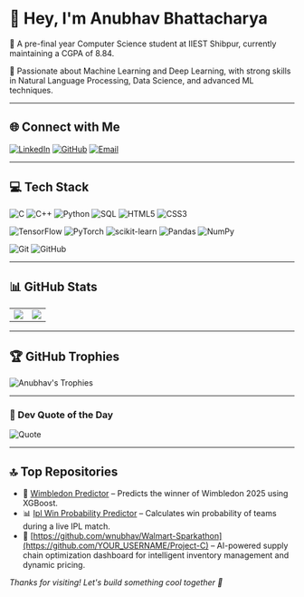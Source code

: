 # 👋 Hey, I'm Anubhav Bhattacharya

🔭 A pre-final year Computer Science student at IIEST Shibpur, currently maintaining a CGPA of 8.84.

👯 Passionate about Machine Learning and Deep Learning, with strong skills in Natural Language Processing, Data Science, and advanced ML techniques. 
  


---

## 🌐 Connect with Me

[![LinkedIn](https://img.shields.io/badge/LinkedIn-blue?logo=linkedin&style=for-the-badge)](https://www.linkedin.com/in/anubhav-bhattacharya-a08a39340/)
[![GitHub](https://img.shields.io/badge/GitHub-grey?logo=github&style=for-the-badge)](https://github.com/wnubhav/wnubhav)
[![Email](https://img.shields.io/badge/Email-red?logo=gmail&style=for-the-badge)](mailto:anubhav10b@gmail.com)

---

## 💻 Tech Stack  

![C](https://img.shields.io/badge/C-00599C?style=for-the-badge&logo=c&logoColor=white) 
![C++](https://img.shields.io/badge/C++-00599C?style=for-the-badge&logo=c%2B%2B&logoColor=white) 
![Python](https://img.shields.io/badge/Python-3776AB?style=for-the-badge&logo=python&logoColor=white) 
![SQL](https://img.shields.io/badge/SQL-4479A1?style=for-the-badge&logo=postgresql&logoColor=white) 
![HTML5](https://img.shields.io/badge/HTML5-E34F26?style=for-the-badge&logo=html5&logoColor=white) 
![CSS3](https://img.shields.io/badge/CSS3-1572B6?style=for-the-badge&logo=css3&logoColor=white) 

![TensorFlow](https://img.shields.io/badge/TensorFlow-FF6F00?style=for-the-badge&logo=tensorflow&logoColor=white) 
![PyTorch](https://img.shields.io/badge/PyTorch-EE4C2C?style=for-the-badge&logo=pytorch&logoColor=white) 
![scikit-learn](https://img.shields.io/badge/scikit--learn-F7931E?style=for-the-badge&logo=scikitlearn&logoColor=white) 
![Pandas](https://img.shields.io/badge/Pandas-150458?style=for-the-badge&logo=pandas&logoColor=white) 
![NumPy](https://img.shields.io/badge/NumPy-013243?style=for-the-badge&logo=numpy&logoColor=white) 

![Git](https://img.shields.io/badge/Git-F05032?style=for-the-badge&logo=git&logoColor=white) 
![GitHub](https://img.shields.io/badge/GitHub-181717?style=for-the-badge&logo=github&logoColor=white) 


---

## 📊 GitHub Stats

<table>
  <tr>
    <td>
      <img src="https://github-readme-stats.vercel.app/api?username=wnubhav&show_icons=true&theme=darkhub" />
    </td>
    <td>
      <img src="https://github-readme-stats.vercel.app/api/top-langs/?username=wnubhav&theme=darkhub&layout=compact" />
    </td>
  </tr>
</table>

---

## 🏆 GitHub Trophies
![Anubhav's Trophies](https://github-profile-trophy.vercel.app/?username=wnubhav&theme=darkhub)


---



### 📜 Dev Quote of the Day
![Quote](https://quotes-github-readme.vercel.app/api?type=horizontal&theme=dark)

---

## 🔝 Top Repositories  

- 🚀 [Wimbledon Predictor](https://github.com/wnubhav/wimbledon-predictor) – Predicts the winner of Wimbledon 2025 using XGBoost.
- 📊 [Ipl Win Probability Predictor](https://github.com/wnubhav/ipl-win-predictor) – Calculates win probability of teams during a live IPL match. 
- 🤖 [https://github.com/wnubhav/Walmart-Sparkathon](https://github.com/YOUR_USERNAME/Project-C) – AI-powered supply chain optimization dashboard for intelligent inventory management and dynamic pricing.  
 

_Thanks for visiting! Let's build something cool together 🚀_
